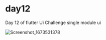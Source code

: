 # day12

Day 12 of flutter Ui Challenge
single module ui

![Screenshot_1673531378](https://user-images.githubusercontent.com/66890167/212087755-4ffa2cfa-2df1-40d0-ac43-a6105b7a7516.png)
